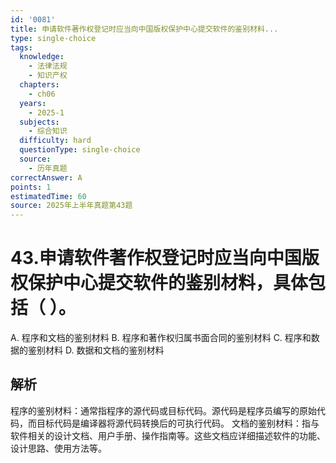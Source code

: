 ```yaml
---
id: '0081'
title: 申请软件著作权登记时应当向中国版权保护中心提交软件的鉴别材料...
type: single-choice
tags:
  knowledge:
    - 法律法规
    - 知识产权
  chapters:
    - ch06
  years:
    - 2025-1
  subjects:
    - 综合知识
  difficulty: hard
  questionType: single-choice
  source:
    - 历年真题
correctAnswer: A
points: 1
estimatedTime: 60
source: 2025年上半年真题第43题
---
```

# 43.申请软件著作权登记时应当向中国版权保护中心提交软件的鉴别材料，具体包括（ ）。

A. 程序和文档的鉴别材料
B. 程序和著作权归属书面合同的鉴别材料
C. 程序和数据的鉴别材料
D. 数据和文档的鉴别材料

## 解析

程序的鉴别材料：通常指程序的源代码或目标代码。源代码是程序员编写的原始代码，而目标代码是编译器将源代码转换后的可执行代码。
文档的鉴别材料：指与软件相关的设计文档、用户手册、操作指南等。这些文档应详细描述软件的功能、设计思路、使用方法等。
